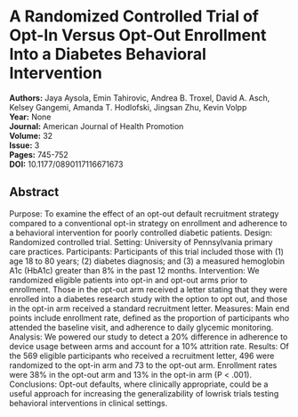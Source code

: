 # A Randomized Controlled Trial of Opt-In Versus Opt-Out Enrollment Into a Diabetes Behavioral Intervention

**Authors:** Jaya Aysola, Emin Tahirovic, Andrea B. Troxel, David A. Asch, Kelsey Gangemi, Amanda T. Hodlofski, Jingsan Zhu, Kevin Volpp  
**Year:** None  
**Journal:** American Journal of Health Promotion  
**Volume:** 32  
**Issue:** 3  
**Pages:** 745-752  
**DOI:** 10.1177/0890117116671673  

## Abstract
Purpose: To examine the effect of an opt-out default recruitment strategy compared to a conventional opt-in strategy on enrollment and adherence to a behavioral intervention for poorly controlled diabetic patients. Design: Randomized controlled trial. Setting: University of Pennsylvania primary care practices. Participants: Participants of this trial included those with (1) age 18 to 80 years; (2) diabetes diagnosis; and (3) a measured hemoglobin A1c (HbA1c) greater than 8% in the past 12 months. Intervention: We randomized eligible patients into opt-in and opt-out arms prior to enrollment. Those in the opt-out arm received a letter stating that they were enrolled into a diabetes research study with the option to opt out, and those in the opt-in arm received a standard recruitment letter. Measures: Main end points include enrollment rate, defined as the proportion of participants who attended the baseline visit, and adherence to daily glycemic monitoring. Analysis: We powered our study to detect a 20% difference in adherence to device usage between arms and account for a 10% attrition rate.
Results: Of the 569 eligible participants who received a recruitment letter, 496 were randomized to the opt-in arm and 73 to the opt-out arm. Enrollment rates were 38% in the opt-out arm and 13% in the opt-in arm (P < .001).
Conclusions: Opt-out defaults, where clinically appropriate, could be a useful approach for increasing the generalizability of lowrisk trials testing behavioral interventions in clinical settings.


